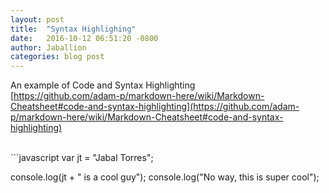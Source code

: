 ```yaml
---
layout: post
title:  "Syntax Highlighing"
date:   2016-10-12 06:51:20 -0800
author: Jaballion
categories: blog post
---
```


An example of Code and Syntax Highlighting  
[https://github.com/adam-p/markdown-here/wiki/Markdown-Cheatsheet#code-and-syntax-highlighting](https://github.com/adam-p/markdown-here/wiki/Markdown-Cheatsheet#code-and-syntax-highlighting)  

<br>
```javascript
  var jt = "Jabal Torres";

  console.log(jt + " is a cool guy");
  console.log("No way, this is super cool");

```

